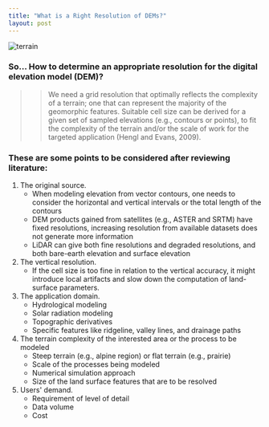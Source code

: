 ```yaml
---
title: "What is a Right Resolution of DEMs?"
layout: post
---
```


![terrain](https://images.unsplash.com/photo-1472101126021-3910d43690a9?ixid=MnwxMjA3fDB8MHxwaG90by1wYWdlfHx8fGVufDB8fHx8&ixlib=rb-1.2.1&auto=format&fit=crop&w=1191&q=80)

### So... How to determine an appropriate resolution for the digital elevation model (DEM)?
> > We need a grid resolution that optimally reflects the complexity of a terrain; one that can represent the majority of the geomorphic features. Suitable cell size can be derived for a given set of sampled elevations (e.g., contours or points), to fit the complexity of the terrain and/or the scale of work for the targeted application (Hengl and Evans, 2009).

### These are some points to be considered after reviewing literature:
1. The original source. 
    * When modeling elevation from vector contours, one needs to consider the horizontal and vertical intervals or the total length of the contours
    * DEM products gained from satellites (e.g., ASTER and SRTM) have fixed resolutions, increasing resolution from available datasets does not generate more information
    * LiDAR can give both fine resolutions and degraded resolutions, and both bare-earth elevation and surface elevation
2. The vertical resolution.
    * If the cell size is too fine in relation to the vertical accuracy, it might introduce local artifacts and slow down the computation of land-surface parameters.
3. The application domain.
    * Hydrological modeling
    * Solar radiation modeling
    * Topographic derivatives
    * Specific features like ridgeline, valley lines, and drainage paths
4. The terrain complexity of the interested area or the process to be modeled
    * Steep terrain (e.g., alpine region) or flat terrain (e.g., prairie)
    * Scale of the processes being modeled
    * Numerical simulation approach
    * Size of the land surface features that are to be resolved
5. Users' demand.
    * Requirement of level of detail
    * Data volume
    * Cost
